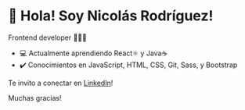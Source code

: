 # 👋 Hola! Soy Nicolás Rodríguez!
Frontend developer 👨🏻‍💻 
- 💻 Actualmente aprendiendo React⚛️ y Java☕
- ✔️ Conocimientos en JavaScript, HTML, CSS, Git, Sass, y Bootstrap

Te invito a conectar en [LinkedIn](https://www.linkedin.com/in/nirodriguez/)!

Muchas gracias!


<!---
nicolasrodriguez3/nicolasrodriguez3 is a ✨ special ✨ repository because its `README.md` (this file) appears on your GitHub profile.
You can click the Preview link to take a look at your changes.
--->
